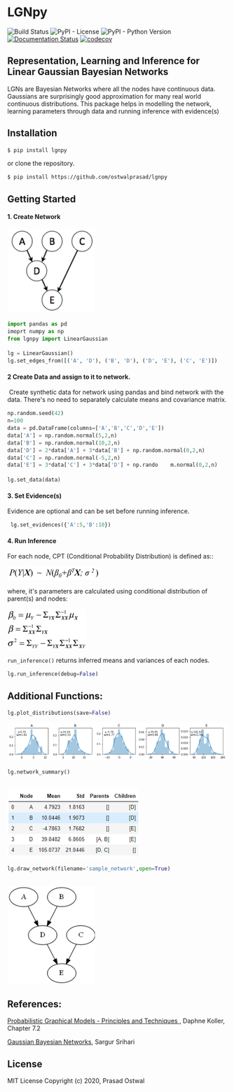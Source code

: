 # LGNpy

![Build Status](https://travis-ci.org/ostwalprasad/lgnpy.svg?branch=master) ![PyPI - License](https://img.shields.io/pypi/l/lgnpy) ![PyPI - Python Version](https://img.shields.io/pypi/pyversions/lgnpy) [![Documentation Status](https://readthedocs.org/projects/lgnpy/badge/?version=latest)](https://lgnpy.readthedocs.io/en/latest/?badge=latest) [![codecov](https://codecov.io/gh/ostwalprasad/LGNpy/branch/master/graph/badge.svg)](https://codecov.io/gh/ostwalprasad/LGNpy)

## Representation, Learning and Inference for Linear Gaussian Bayesian Networks

LGNs are Bayesian Networks where all the nodes have continuous data. Gaussians are surprisingly good approximation for many real world continuous distributions. This package helps in modelling the network, learning parameters through data and running inference with evidence(s)

## Installation
```bash
$ pip install lgnpy
```

or clone the repository.

```bash
$ pip install https://github.com/ostwalprasad/lgnpy
```



## Getting Started

#### 	1. Create Network

<img src="docs/images/network.png" width="200" >

```python
import pandas as pd
imoprt numpy as np
from lgnpy import LinearGaussian

lg = LinearGaussian()
lg.set_edges_from([('A', 'D'), ('B', 'D'), ('D', 'E'), ('C', 'E')])
```

####	2 Create Data and assign to it to network.

​	Create synthetic data for network using pandas and bind network with the data. There's no need to separately calculate means and covariance matrix.

```python
np.random.seed(42)
n=100
data = pd.DataFrame(columns=['A','B','C','D','E'])
data['A'] = np.random.normal(5,2,n)
data['B'] = np.random.normal(10,2,n)
data['D'] = 2*data['A'] + 3*data['B'] + np.random.normal(0,2,n)
data['C'] = np.random.normal(-5,2,n)
data['E'] = 3*data['C'] + 3*data['D'] + np.rando	m.normal(0,2,n)

lg.set_data(data)
```

####	3. Set Evidence(s)

 Evidence are optional and can be set before running inference.

```python
 lg.set_evidences({'A':5,'B':10})
```

####	4. Run Inference 

For each node, CPT (Conditional Probability Distribution) is defined as::<br/>

<img src="docs/images/cpd.png" width="210" ><br/>

where, it's parameters  are calculated using conditional distribution of parent(s) and nodes: <br/>

<img src="docs/images/betas.png"  width="180" > <br/>

`run_inference()` returns inferred means and variances of each nodes.

   ```python
lg.run_inference(debug=False)
   ```

   

## Additional Functions:

```python
lg.plot_distributions(save=False)
```

<img src="docs/images/distributions.png" width="800" > <br/>

```python
lg.network_summary()
```

<br/><img src="docs/images/summary.png"  width="300" > <br/>


```python
lg.draw_network(filename='sample_network',open=True)
```

<br/><img src="docs/images/drawn_network.png"  width="200"> <br/>


## References:

[Probabilistic Graphical Models - Principles and Techniques ](https://mitpress.mit.edu/books/probabilistic-graphical-models), Daphne Koller, Chapter 7.2

[Gaussian Bayesian Networks](https://cedar.buffalo.edu/~srihari/CSE674/Chap7/7.2-GaussBNs.pdf), Sargur Srihari

## License

MIT License Copyright (c) 2020, Prasad Ostwal

